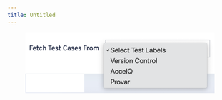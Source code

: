 ```yaml
---
title: Untitled
---
```


<div align="center" data-full-width="true"><figure><img src="../assets/image (3) (1) (1) (1) (1) (1) (1) (1).png" alt=""><figcaption></figcaption></figure></div>
